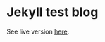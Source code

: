 # Jekyll test blog

See live version [here](https://valera-rozuvan.github.io/jekyll-test-blog/dist/jekyll/update/2020/04/23/welcome-to-jekyll.html).
